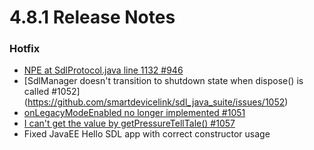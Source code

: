 # 4.8.1 Release Notes

### Hotfix

- [NPE at SdlProtocol.java line 1132 #946](https://github.com/smartdevicelink/sdl_java_suite/issues/946)
- [SdlManager doesn't transition to shutdown state when dispose() is called #1052] (https://github.com/smartdevicelink/sdl_java_suite/issues/1052)
- [onLegacyModeEnabled no longer implemented #1051](https://github.com/smartdevicelink/sdl_java_suite/issues/1051)
- [I can't get the value by getPressureTellTale() #1057](https://github.com/smartdevicelink/sdl_java_suite/issues/1057)
- Fixed JavaEE Hello SDL app with correct constructor usage
